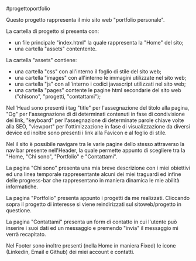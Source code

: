 #progettoportfolio

Questo progetto rappresenta il mio sito web "portfolio personale". 

La cartella di progetto si presenta con:
- un file principale "index.html" la quale rappresenta la "Home" del sito;
- una cartella "assets" contentente.

La cartella "assets" contiene:
- una cartella "css" con all'interno il foglio di stile del sito web;
- una cartella "images" con all'interno le immagini utilizzate nel sito web;
- una cartella "js" con all'interno i codici javascript utilizzati nel sito web;
- una cartella "pages" contente le pagine html secondarie del sito web ("chisono", "progetti, "contattami");

Nell'Head sono presenti i tag "title" per l'assegnazione del titolo alla pagina, "Og" per l'assegnazione di di determinati contenuti in fase di condivisione dei link, "keyboard" per l'assegnazione di determinate parole chiave volte alla SEO, "viewport" per l'ottimizzazione in fase di visualizzazione da diversi device ed inoltre sono presenti i link alla Favicon e al foglio di stile.

Nel il sito è possibile navigare tra le varie pagine dello stesso attraverso la nav bar presente nell'Header, la quale permette appunto di scegliere tra la "Home, "Chi sono", "Portfolio" e "Contattami".

La pagina "Chi sono" presenta una mia breve descrizione con i miei obiettivi ed una linea temporale rappresentante alcuni dei miei traguardi ed infine delle progress-bar che rappresentano in maniera dinamica le mie abilità informatiche.

La pagina "Portfolio" presenta appunto i progetti da me realizzati. Cliccando sopra il progetto di interesse si viene reindirizzati sul sitoweb/progetto in questione.

La pagina "Contattami" presenta un form di contatto in cui l'utente può inserire i suoi dati ed un messaggio e premendo "invia" il messaggio mi verrà recapitato.

Nel Footer sono inoltre presenti (nella Home in maniera Fixed) le icone (Linkedin, Email e Github) dei miei account e contatti.
